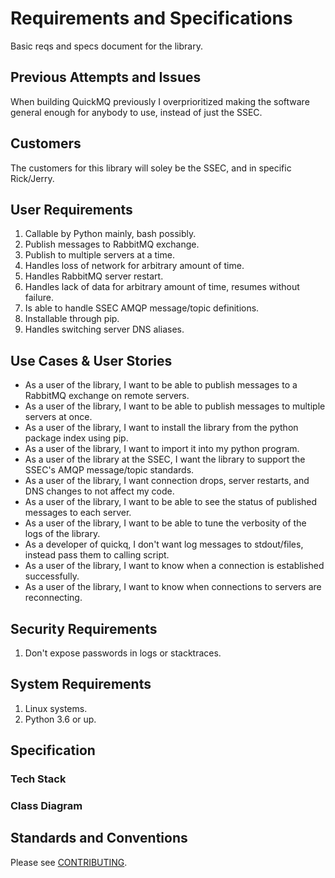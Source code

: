 # Requirements and Specifications

Basic reqs and specs document for the library.

## Previous Attempts and Issues

When building QuickMQ previously I overprioritized making the software general enough for anybody to use, instead of just the SSEC.

## Customers

The customers for this library will soley be the SSEC, and in specific Rick/Jerry.

## User Requirements

1. Callable by Python mainly, bash possibly.
2. Publish messages to RabbitMQ exchange.
3. Publish to multiple servers at a time.
4. Handles loss of network for arbitrary amount of time.
5. Handles RabbitMQ server restart.
6. Handles lack of data for arbitrary amount of time, resumes without failure.
7. Is able to handle SSEC AMQP message/topic definitions.
8. Installable through pip.
9. Handles switching server DNS aliases.

## Use Cases & User Stories

- As a user of the library, I want to be able to publish messages to a RabbitMQ exchange on remote servers.
- As a user of the library, I want to be able to publish messages to multiple servers at once.
- As a user of the library, I want to install the library from the python package index using pip.
- As a user of the library, I want to import it into my python program.
- As a user of the library at the SSEC, I want the library to support the SSEC's AMQP message/topic standards.
- As a user of the library, I want connection drops, server restarts, and DNS changes to not affect my code.
- As a user of the library, I want to be able to see the status of published messages to each server.
- As a user of the library, I want to be able to tune the verbosity of the logs of the library.
- As a developer of quickq, I don't want log messages to stdout/files, instead pass them to calling script.
- As a user of the library, I want to know when a connection is established successfully.
- As a user of the library, I want to know when connections to servers are reconnecting.

## Security Requirements

1. Don't expose passwords in logs or stacktraces.

## System Requirements

1. Linux systems.
2. Python 3.6 or up.

## Specification

### Tech Stack

### Class Diagram

## Standards and Conventions

Please see [CONTRIBUTING](/CONTRIBUTING).
